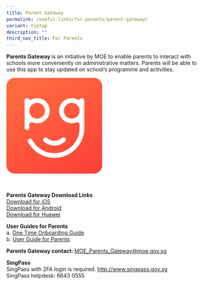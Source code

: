 ```yaml
---
title: Parent Gateway
permalink: /useful-links/for-parents/parent-gateway/
variant: tiptap
description: ""
third_nav_title: For Parents
---
```

<p><strong>Parents Gateway </strong>is an initiative by MOE to enable parents to interact with schools more conveniently on administrative matters. Parents will be able to use this app to stay updated on school’s programme and activities.</p><p></p><div class="isomer-image-wrapper"><img style="width: 50%;" height="auto" width="100%" alt="" src="/images/About TKPS/PG_icon.png"></div><p><br></p><p><strong>Parents Gateway Download Links</strong><br><a href="https://apps.apple.com/sg/app/parents-gateway/id1267198708" rel="noopener noreferrer nofollow" target="_blank">Download for iOS</a><br><a href="https://play.google.com/store/apps/details?id=com.moe.pgp&amp;hl=en_SG" rel="noopener noreferrer nofollow" target="_blank">Download for Android</a><br><a href="https://appgallery.huawei.com/app/C101325885" rel="noopener noreferrer nofollow" target="_blank">Download for Huawei</a></p><p></p><p><strong>User Guides for Parents</strong><br>a. <a href="/files/2024/a_One_Time_Onboarding.pdf" rel="noopener noreferrer nofollow" target="_blank">One Time Onboarding Guide</a><br>b. <a href="/files/2024/b_User_Guide_for_Parents.pdf" rel="noopener noreferrer nofollow" target="_blank">User Guide for Parents</a></p><p></p><p></p><p><strong>Parents Gateway contact: </strong><a href="mailto:MOE_Parents_Gateway@moe.gov.sg" rel="noopener noreferrer nofollow" target="_blank"><u>MOE_Parents_Gateway@moe.gov.sg</u></a></p><p></p><p><strong>SingPass</strong><br>SingPass with 2FA login is required. <a href="http://www.singpass.gov.sg/" rel="noopener noreferrer nofollow" target="_blank"><u>http://www.singpass.gov.sg</u></a><br>SingPass helpdesk: 6643 0555</p><p></p>